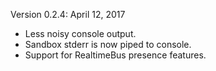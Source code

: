 Version 0.2.4: April 12, 2017

  * Less noisy console output.
  * Sandbox stderr is now piped to console.
  * Support for RealtimeBus presence features.
